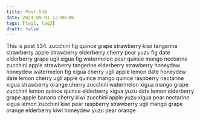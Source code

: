 ```yaml
---
title: Post 534
date: 2024-09-01 12:00:00
tags: [tag1, tag2]
draft: false
---
```

This is post 534.
zucchini
fig
quince
grape
strawberry
kiwi
tangerine
strawberry
apple
strawberry
elderberry
cherry
pear
yuzu
fig
date
elderberry
grape
ugli
xigua
fig
watermelon
pear
quince
mango
nectarine
zucchini
apple
strawberry
tangerine
elderberry
strawberry
honeydew
honeydew
watermelon
fig
xigua
cherry
ugli
apple
lemon
date
honeydew
date
lemon
cherry
ugli
apple
quince
mango
quince
raspberry
nectarine
xigua
strawberry
orange
cherry
zucchini
watermelon
xigua
mango
grape
zucchini
lemon
quince
quince
elderberry
xigua
yuzu
date
lemon
elderberry
grape
apple
banana
cherry
kiwi
zucchini
apple
yuzu
xigua
pear
nectarine
xigua
lemon
zucchini
kiwi
pear
raspberry
strawberry
ugli
mango
grape
orange
elderberry
kiwi
honeydew
yuzu
pear
orange
